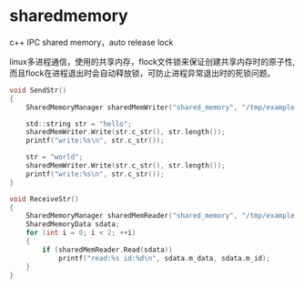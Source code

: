 # sharedmemory
c++ IPC shared memory，auto release lock

linux多进程通信，使用的共享内存，flock文件锁来保证创建共享内存时的原子性, 而且flock在进程退出时会自动释放锁，可防止进程异常退出时的死锁问题。

```c
void SendStr()
{
    SharedMemoryManager sharedMemWriter("shared_memory", "/tmp/example.lock");

    std::string str = "hello";
    sharedMemWriter.Write(str.c_str(), str.length());
    printf("write:%s\n", str.c_str());

    str = "world";
    sharedMemWriter.Write(str.c_str(), str.length());
    printf("write:%s\n", str.c_str());
}

void ReceiveStr()
{
    SharedMemoryManager sharedMemReader("shared_memory", "/tmp/example.lock");
    SharedMemoryData sdata;
    for (int i = 0; i < 2; ++i)
    {
        if (sharedMemReader.Read(sdata))
            printf("read:%s id:%d\n", sdata.m_data, sdata.m_id);
    }
}
```
